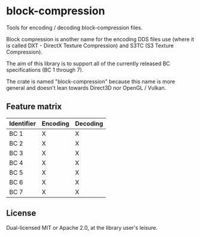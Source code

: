 # block-compression

Tools for encoding / decoding block-compression files. 

Block compression is another name for the encoding DDS files use (where it is called DXT - DirectX Texture Compression) and S3TC (S3 Texture Compression).

The aim of this library is to support all of the currently released BC specifications (BC 1 through 7).

The crate is named "block-compression" because this name is more general and doesn't lean towards Direct3D nor OpenGL / Vulkan.

## Feature matrix
| Identifier | Encoding | Decoding |
|-|-|-|
| BC 1 | X | X |
| BC 2 | X | X |
| BC 3 | X | X |
| BC 4 | X | X |
| BC 5 | X | X |
| BC 6 | X | X |
| BC 7 | X | X |

## License
Dual-licensed MIT or Apache 2.0, at the library user's leisure.
